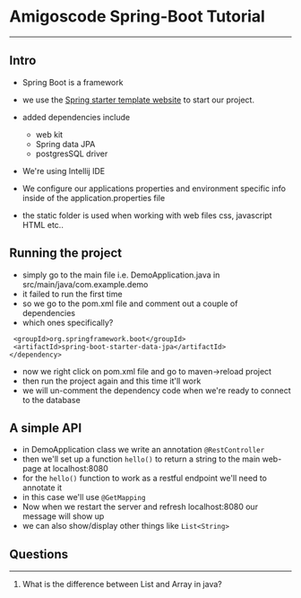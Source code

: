 # Amigoscode Spring-Boot Tutorial
---

## Intro
- Spring Boot is a framework
- we use the [Spring starter template website](start.spring.io) to start our project.
- added dependencies include 
	- web kit
	- Spring data JPA
	- postgresSQL driver

- We're using Intellij IDE
- We configure our applications properties and environment specific info inside of the application.properties file
- the static folder is used when working with web files css, javascript HTML etc..

## Running the project
- simply go to the main file i.e. DemoApplication.java in src/main/java/com.example.demo
- it failed to run the first time 
- so we go to the pom.xml file and comment out  a couple of dependencies 
- which ones specifically?
``` <dependency>  
 <groupId>org.springframework.boot</groupId>  
 <artifactId>spring-boot-starter-data-jpa</artifactId>  
</dependency>
```
- now we right click on pom.xml file and go to maven->reload project 
- then run the project again and this time it'll work
- we will un-comment the dependency code when we're ready to connect to the database

## A simple API 
- in DemoApplication class we write an annotation  `@RestController`
- then we'll set up a function `hello()` to return a string to the main web-page at localhost:8080 
- for the `hello()` function to work as a restful endpoint we'll need to annotate it 
- in this case we'll use `@GetMapping`
- Now when we restart the server and refresh localhost:8080 our message will show up
- we can also show/display other things like `List<String>`




























## Questions
---
1. What is the difference between List and Array in java?
